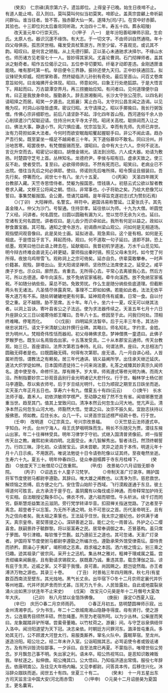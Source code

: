 <!-- { "loadSidebar": true } -->
　　(癸亥)　仁宗禛(真宗第六子。遗旨即位。上得皇子已晚。始生日夜啼不止。有道人能止啼。召入则曰。莫叫莫叫何似当初莫笑。啼即止。盖真宗尝龥上帝祈嗣问群仙。谁当往者。皆不答。独赤脚大仙一笑。遂降为[司/子]。在宫中好赤脚。其验也。十三即位刘太后垂帘同听政。大治四十二年。寿五十四。葬永昭陵)
　　改天圣元年○行崇天历。
　　⊙(甲子　八一)　是年汾阳善昭禅师示寂。生俞氏。太原人也。器识沉邃不缘饰。有大志。于一切文字。不由师训自然通晓。年十四父母俱丧。孤苦厌世相。薙发受具杖策游方。所至少留。不喜观览。或讥其不韵。昭叹曰。是何言之陋哉。从上先德行脚。正以圣心未通驰求决择尔。不缘山水也。师历诸方见老宿七十一人。皆妙得其家风。尤喜论曹洞。石门彻禅师者。盖其派之魁奇者。昭作五位偈示之曰。五位参寻切要知。纤毫才动即差违。金刚透匣谁能晓。唯有那吒第一机。举目便令三界静。振铃还使九天归。正中妙挟通回互。拟议锋铓失却威。彻拊掌称善。然终疑临济儿孙别有奇处。最后至首山。问百丈卷席意旨如何。曰龙袖拂开全体现。昭曰。师意如何。曰象王行处绝狐踪。于是大悟言下。拜起而曰。万古碧潭空界月。再三捞摝始应知。有问者曰。见何道理便尔自肯。曰正是我放身命处。服勤甚久。辞去游湘衡间。长沙太守张公茂宗。以四名刹请昭择之而居。昭笑一夕遁去。北抵襄氵寓止白马。太守刘公昌言闻之造谒。以见晚为叹。时洞山谷隐皆虚席。密议归昭。太守请择之。昭以手揶揄曰。我长行粥饭僧。传佛心宗非细职也。前后八请坚卧不起。淳化四年首山殁。西河道俗千余人协心削牍遣沙门契聪迎请。住持汾州太平寺太子院。昭闭关高枕。聪排闼而入让之曰。佛法大事。静退小节。风穴惧应谶。忧宗旨坠灭。幸而有先师。先师已弃世。汝有力荷担如来大法者。今何时而欲安眠哉昭矍起握聪手曰。非公不闻此语。趋办严吾行矣。既至宴坐一榻足不越阃者三十年。天下道俗慕仰不敢名。同曰汾州。并汾地苦寒。昭罢夜参。有梵僧振锡而至。谓昭曰。会中有大士六人。奈何不说法。言讫升空而去。昭密记以偈曰。胡僧金锡光。请法到汾阳。六人成大器。劝请为敷扬。时楚圆守芝号上首。丛林知名。龙德府尹。李侯与昭有旧。虚承天致之。使三反不赴。使者受罚。复至曰。必欲得师俱往。不然有死而已。昭笑曰。老病业已不出院。借往当先后之何必俱耶。使曰。师诺则先后唯所择。昭令馔设且俶装曰。吾先行矣。停箸而化。阅世七十有八。坐六十五夏。
　　⊙(丙寅)　天圣四年赐天台教部入藏。天竺寺思悟侍者。焚躯为报国恩。悟钱唐人。初慈云式公欲以智者教卷求入藏。文穆王公将闻之朝。悟曰。非常事也。小子将助之矣。乃绘大悲像咒以誓曰。事集焚躯报国。会公薨。悟诵咒益精。是年得旨克遂初志(式为赞刻石焉)
　　⊙(丁卯)　大阳禅师。名警玄。祥符中。避国讳易称警延。江夏张氏子。其先盖金陵人。仲父为沙门。号智通。住持崇孝。延往依以为师。十九为大僧。听圆觉了义经。问讲者。何名圆觉。曰圆以圆融有漏为义。觉以觉尽无余为义也。延曰。空诸有无何名圆觉。讲者叹曰。是儿齿少而识卓如此。我所有何足以益之。政如以秽食置宝器。其可哉。通知之使令游方。初谒鼎州梁山观公。问如何是无相道场。观指壁间观音像曰。此是吴处士画。延拟进语。观急索曰。这个是有相。如何是无相底。于是悟旨于言下。拜起而侍。观曰。何不道取一句子延曰。道即不辞。恐上纸墨。观笑曰他日此语上碑去在。延献偈曰。我昔初机学道迷。万水千山觅见知。明今辩古终难会直说无心转更疑。蒙师指出秦时镜。照见父母未生时。如今觉了何所得。夜放乌鸡带雪飞。观称洞上之宗可倚矣。延亦自负。侪辈莫敢攀奉。一时声价籍甚。观殁。辞塔出山。至大阳谒坚禅师。坚欣然让法席使主之。延受之。咸平庚子岁也。示众曰。廓然去。肯重去。无所得心去。平常心去离彼我心去。然后方可。所以古德道。牵牛向溪东。放不免纳官家徭税。牵牛向溪西。放不免纳官家徭税。不如随分纳些些。渠总不妨。免致劳扰。作么生是随分纳些些底道理。但截断两头有无诸法。凡圣情尽体露真常。事理不二即如如佛。若能如此者。法法无依平等大道万有不系。随处转辘辘地更有何事。延神观奇伟有威重。日常一食。自以付受之重。足不越限。胁不至席。五十年。年八十。坐六十一夏。叹无可以继其法者。以洞上旨诀。寄叶县省公之子法远。使为求法器传续之。天圣五年七月十六日升座辞众又三日以偈寄侍郎王曙曰。吾年八十五。修因至于此。问我归何处。顶相终难睹。停笔而化。
　　⊙(戊辰)　四明延庆法智卒。后于元丰三年冬。其法孙继忠状其行。请文于宋清献公赵抃撰行业碑。其略曰。师名知礼。字约言。金姓。世为明州人。梵相奇伟性恬而器闳。初父母祷佛求息。梦神僧携一童遗曰。此佛子罗睺罗也。既生以名焉毁齿出家。十五落发受具。二十从本郡宝云通师。传天台教观。始三日。首座谓曰。法界次第若当奉持。礼曰。何谓法界。座曰。大总相法门圆融无碍者是也。曰既圆融无碍。何得有次第耶。座无语。几一月自讲心经。人皆属听而惊。谓教法之有赖矣。居三年代通讲。销义益阐所学。出住承天继迁延庆。道法大炽学徒如林。日本国师遗徒持二十问来询法要。礼答之咸臻其妙真宗久闻师名。遣中使至寺。命修忏法。厚有赐予。岁大旱。师焉遵式等修光明为祷。而雨大洽。所制指要妙宗二钞观音品别行金光明诸记大悲忏仪。行于世。翰林学士杨亿驸马李遵勖。荐以紫衣师号。后于岁旦结光明忏。七日为顺寂之期至五日趺坐而逝。实天圣六年正月五日也。享寿六十有九。僧夏五十有四(云云)
　　⊙(庚午)　长水法师子璇。嘉禾人。初依洪敏师学楞严。至动静之相了然不生有省。闻琅琊惠觉道重当世。趋至其门。值其上堂致问曰。清净本然云何忽生山河大地。觉亢声云。清净本然云何忽生山河大地。师豁然大悟。觉谓之曰。汝宗不振久矣。宜励志扶持以报佛恩。师如教。后住长水。众几一千。以贤首宗旨述楞严经疏十卷。行于世。
　　(壬申)　改明道　○辽宗真立。号兴宗改景福。
　　⊙天竺慈云法师遵式卒。字知白。叶氏。台州宁海人。母王氏梦咽明珠而生。稍长不乐随兄为贾。潜往东掖山出家。年二十往禅林受具。明年习律学于守初。式继入国清普贤像前。烬一指誓传天台之教。雍熙初来谒四明。北面受业。未几智解秀出。智者讳日。然顶终朝誓力。行四三昧。淳化初。众请居宝云。讲未尝歇。灵异之迹具于本传。明道元年十月十八日示疾。不用医药。唯说法勉徒十日令请弥陀像以证其终。至夜奄然坐逝。生寿六十九。夏五十。明年仲春四日。徒众奉遐榻葬于寺东月桂峰下。
　　(癸酉)　○放度天下三帐僧尼○辽改重熙。
　　(甲戌)　改景祐○六月诏毁无额寺院。
　　(丙子)　○诏选五十人童子习梵学。
　　⊙帝制天圣广灯录序。赐护国将军节度使驸马都尉李遵勖。其辞曰。唯大雄之阐教也。以清净为宗。慈悲救世。解烦恼之苦缚。启方便之化门。安住雪山始阶于西域。飞行漠殿遂通于东旦。彼土得道何可胜言。此方承流于是乎在。虽阴魔有以侮伐或示神通。而帝释常加护持无亏实相。自法眼授记鞠多印心。佛衣不传。逮六祖而顿悟。牛头析派。续千灯而罔穷。繇斯慧炬益繁法云滋阴。旁行梵学转译华音。扣寂禅关指迷觉路。了达者至乎离念。超登者于以忘筌。为无所不通之明。处不可思议之首。历代圣帝明王。且有为之信向者矣。我太祖之乘箓也。王法延乎住世。我太宗之握纪也。妙供满于诸天。真宗皇帝。密契菩提之心。深研善逝之旨。能仁之化一雨普沾。外护之心二缨喜舍。朕嗣景祚子毓群黎。将以驱富寿之民。居常奉调御之本。丕冒基构。虽只席于萝图。导引津粮。每钦惟于竺氎。兹乃遵前王之道也。其可忽诸。天圣广灯录者。护国将军节度使驸马都尉李遵勖之所编次也。遵勖承荣外馆受律斋坛。靡恃贵而骄矜。颇澡心于夷旷。竭积顺之志素。趋求福之本因。洒六根之情尘。别三乘之归趣。迹其祖录广彼宗风。采开士之迅机。集丛林之雅对。粗裨于理咸属之篇。尝贡绀编来闻扆座。且有勤请求锡叙文。朕既嘉乃诚。重违其意。载念薄伽之旨。谅有庇于生灵。近戚之家。又不婴于我慢。良可嘉。尚因赐之。题岂徒然哉。亦王者溥济万物之源也。其录三十卷。
　　(丁丑)　时景祐三年四月赐序。秋七月(有星数百西南流至壁东。其光烛地。黑气长丈余。出毕宿下○冬十二月京师定襄代并忻等州地震。代并坏民庐舍而忻尤甚。压死万九千余。人民皆露处。自此或地震裂泉涌火出如黑沙状连年不止宋史)
　　(戊寅)　改宝元○元昊是年十二月僭号大夏改年大庆。
　　(己卯)　秋八月禁以金箔饰佛像。
　　(庚辰)　康定○西夏入寇。
　　(辛巳)　庆历○春二月京师雨药。
　　⊙春正月初五。慈明楚圆禅师示寂。出金州清湘李氏。少为书生。年二十二依城南湘山隐静寺得度。母有贤行。使之游方。公连眉秀目颀然丰硕。然忽绳墨。所至为老宿所呵。以为少丛林。公柴崖而笑曰。龙象蹴踏非驴所堪。尝槖骨董箱。以竹杖荷之。游襄氵间。与守芝谷泉俱结伴入洛中。闻汾阳道望为天下冠。决志亲依。时朝廷方问罪河东。潞泽皆屯重兵。多劝其无行。公不顾渡大河登太行。易服类厮养。窜名火队中。露眠草宿。至龙州。遂造汾阳。昭公壮之。经二年未许入室。公诣昭揣其志。必骂诟使令者或毁诋诸方。及有所训皆流俗鄙事。一夕诉曰。自至法席已再夏。不蒙指示。唯增世俗尘劳念。岁月飘忽己事不明。失出家之利。语未卒。昭公热视骂曰。是恶知识敢裨贩我。举杖逐之。拟伸救。昭公掩其口。公大悟曰。乃知临济道出常情。服役七年辞去。依唐明嵩公。及往见大年杨内翰。又见李都尉。问答具本传。后移住兴化。沐浴辞众跏趺而逝。阅世五十有四。坐夏三十有二。
　　(癸未)　十一月五星出东方司天监言注中国大安(河北雨赤雪)
　　⊙(甲申)　○元昊十二月诏册昊为夏国主。更名囊宵。
